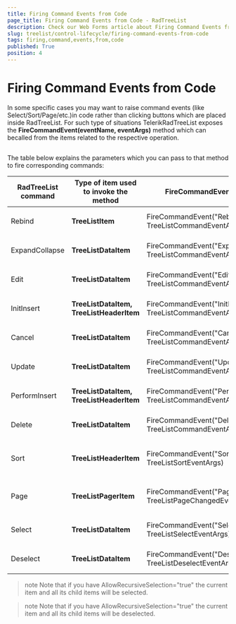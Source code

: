 ```yaml
---
title: Firing Command Events from Code
page_title: Firing Command Events from Code - RadTreeList
description: Check our Web Forms article about Firing Command Events from Code.
slug: treelist/control-lifecycle/firing-command-events-from-code
tags: firing,command,events,from,code
published: True
position: 4
---
```


# Firing Command Events from Code



In some specific cases you may want to raise command events (like Select/Sort/Page/etc.)in code rather than clicking buttons which are placed inside RadTreeList. For such type of situations TelerikRadTreeList exposes the **FireCommandEvent(eventName, eventArgs)** method which can becalled from the items related to the respective operation.

## 

The table below explains the parameters which you can pass to that method to fire corresponding commands:


|  **RadTreeList command**  |  **Type of item used to invoke the method**  |  **FireCommandEvent syntax**  |  **eventArgs details**  |
| ------ | ------ | ------ | ------ |
|Rebind| **TreeListItem** |FireCommandEvent("Rebind", TreeListCommandEventArgs)|Required but not used **Example:** FireCommandEvent("Rebind", String.Empty)|
|ExpandCollapse| **TreeListDataItem** |FireCommandEvent("ExpandCollapse", TreeListCommandEventArgs)|Required but not used **Example:** FireCommandEvent("ExpandCollapse", String.Empty)|
|Edit| **TreeListDataItem** |FireCommandEvent("Edit", TreeListCommandEventArgs)|Required but not used **Example:** FireCommandEvent("Edit", String.Empty)|
|InitInsert| **TreeListDataItem, TreeListHeaderItem** |FireCommandEvent("InitInsert", TreeListCommandEventArgs)|Required but not used **Example:** FireCommandEvent("InitInsert", String.Empty)|
|Cancel| **TreeListDataItem** |FireCommandEvent("Cancel", TreeListCommandEventArgs)|Required but not used **Example:** FireCommandEvent("Cancel", String.Empty)|
|Update| **TreeListDataItem** |FireCommandEvent("Update", TreeListCommandEventArgs)|Required but not used **Example:** FireCommandEvent("Update", String.Empty)|
|PerformInsert| **TreeListDataItem, TreeListHeaderItem** |FireCommandEvent("PerformInsert", TreeListCommandEventArgs)|Required but not used **Example:** FireCommandEvent("PerformInsert", String.Empty)|
|Delete| **TreeListDataItem** |FireCommandEvent("Delete", TreeListCommandEventArgs)|Required but not used **Example:** FireCommandEvent("Delete", String.Empty)|
|Sort| **TreeListHeaderItem** |FireCommandEvent("Sort", TreeListSortEventArgs)|string argument: fieldName (mandatory), sortOrder (optional) **Example:** FireCommandEvent("Sort", "ContactName")|
|Page| **TreeListPagerItem** |FireCommandEvent("Page", TreeListPageChangedEventArgs)|string argument: "First", "Next", "Prev", "Last", numeric values as string representation **Example:** FireCommandEvent("Page", "Next")|
|Select| **TreeListDataItem** |FireCommandEvent("Select", TreeListSelectEventArgs)|Required but not used **Example:** FireCommandEvent("Select", String.Empty)|
|Deselect| **TreeListDataItem** |FireCommandEvent("Deselect", TreeListDeselectEventArgs)|Required but not used **Example:** FireCommandEvent("Deselect", String.Empty)|

>note Note that if you have AllowRecursiveSelection="true" the current item and all its child items will be selected.
>

>note Note that if you have AllowRecursiveSelection="true" the current item and all its child items will be deselected.
>
